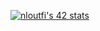
[![nloutfi's 42 stats](https://badge42.vercel.app/api/v2/cl506tb7y003509mks9bi2iec/stats?cursusId=21&coalitionId=77)](https://github.com/JaeSeoKim/badge42)
